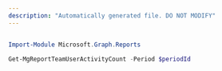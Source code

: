 ```yaml
---
description: "Automatically generated file. DO NOT MODIFY"
---
```


```powershell

Import-Module Microsoft.Graph.Reports

Get-MgReportTeamUserActivityCount -Period $periodId 

```